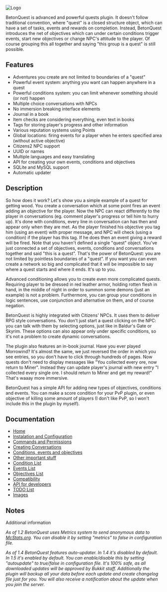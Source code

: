 ![Logo](http://dev.bukkit.org/media/images/78/928/BetonQuestLogo.png)

BetonQuest is advanced and powerful quests plugin. It doesn't follow traditional convention, where "quest" is a closed structure object, which can have a set of tasks, events and rewards on completion. Instead, BetonQuest introduces the net of objectives which can under certain conditions trigger events, start new objectives or change NPC's attitude to the player. Of course grouping this all together and saying "this group is a quest" is still possible.

## Features

* Adventures you create are not limited to boundaries of a "quest"
* Powerful event system: anything you want can happen anywhere in a quest
* Powerful conditions system: you can limit whenever something should (or not) happen
* Multiple choice conversations with NPCs
* No immersion breaking interface elements
* Journal in a book
* Item checks are considering everything, even text in books
* Tags for storing player's progress and other information
* Various reputation systems using Points
* Global locations: firing events for a player when he enters specified area (without active objective)
* Citizens2 NPC support
* UUID or names
* Multiple languages and easy translating
* API for creating your own events, conditions and objectives
* SQLite and MySQL support
* Automatic updater 

## Description

So how does it work? Let's show you a simple example of a quest for getting wood. You create a conversation which at some point fires an event adding an objective for the player. Now the NPC can react differently to the player in conversations (eg. comment player's progress or tell him to hurry up). It's done with conditions, every line in conversation can has then and appear only when they are met. As the player finished his objective you tag him (using an event) with proper message, and NPC will check (using a condition) if the player has this tag. If he does then an event giving a reward will be fired. Note that you haven't defined a single "quest" object. You've just connected a set of objectives, events, conditions and conversations together and said "this is a quest". That's the power of BetonQuest: you are not limited by pointless boundaries of a "quest". If you want you can even create a network so big and complicated that it will be impossible to say where a quest starts and where it ends. It's up to you.

Advanced conditioning allows you to create even more complicated quests. Requiring player to be dressed in red leather armor, holding rotten flesh in hand, in the middle of night in order to summon some demons (just an example) is not a problem. Furthermore, you can group your conditions in logic sentences, use conjunction and alternative on them, and of course negation.

BetonQuest is highly integrated with Citizens' NPCs. It uses them to deliver RPG style conversations. You don't just start a quest clicking on the NPC: you can talk with them by selecting options, just like in Baldur's Gate or Skyrim. These options can also appear only under specific conditions, so it's not a problem to create dynamic conversations.

The plugin also features an in-book journal. Have you ever played Morrowind? It's almost the same, we just reversed the order in which you see entries, so you don't have to click through hundreds of pages. Now quests don't need to display messages like "You collected every ore, now return to Miner". Instead they can update player's journal with new entry "I collected every single ore. I should return to Miner and get my reward!" That's waaay more immersive.

BetonQuest has a simple API for adding new types of objectives, conditions and events. You can make a score condition for your PvP plugin, or even objective of killing some amount of players (I don't like PvP, so I won't include this in the plugin by myself).

## Documentation

* [Home](https://github.com/Co0sh/BetonQuest/wiki)
* [Instalation and Configuration](https://github.com/Co0sh/BetonQuest/wiki/Instalation-and-Configuration)
* [Commands and Permissions](https://github.com/Co0sh/BetonQuest/wiki/Commands-and-permissions)
* [Creating Conversations](https://github.com/Co0sh/BetonQuest/wiki/Creating-Conversations)
* [Conditions, events and objectives](https://github.com/Co0sh/BetonQuest/wiki/Conditions,-events-and-objectives)
* [Other important stuff](https://github.com/Co0sh/BetonQuest/wiki/Other-important-stuff)
* [Condition List](https://github.com/Co0sh/BetonQuest/wiki/Conditions-List)
* [Events List](https://github.com/Co0sh/BetonQuest/wiki/Events-List)
* [Objectives List](https://github.com/Co0sh/BetonQuest/wiki/Objectives-List)
* [Compatibility](https://github.com/Co0sh/BetonQuest/wiki/Compatibility)
* [API for developers](https://github.com/Co0sh/BetonQuest/wiki/API-for-developers)
* [TODO List](https://github.com/Co0sh/BetonQuest/wiki/TODO-List)
* [Images](https://github.com/Co0sh/BetonQuest/wiki/Images)

## Notes

Additional information

_As of 1.2 BetonQuest uses Metrics system to send anonymous data to [McStats.org](http://mcstats.org/plugin/BetonQuest). You can disable it by setting "metrics" to false in configuration file._

_As of 1.4 BetonQuest features auto-updater. In 1.4 it's disabled by default. In 1.5 it's enabled by default. You can enable/disable this by setting "autoupdate" to true/false in configuration file. It's 100% safe, as all downloaded updates will be approved by Bukkit staff. Additionally the plugin will backup all your data before each update and create changelog file just for you. You will also receive a notification about the update when you join the server._